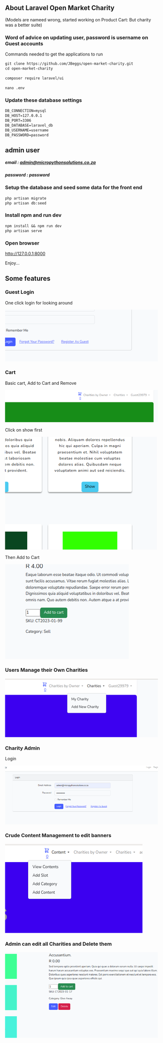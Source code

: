 ## About Laravel Open Market Charity

(Models are nameed wrong, started working on Product Cart: But charity was a better suite)

### Word of advice on updating user, password is username on Guest accounts

Commands needed to get the applications to run

    git clone https://github.com/JBeggs/open-market-charity.git
    cd open-market-charity

    composer require laravel/ui

    nano .env

### Update these database settings

    DB_CONNECTION=mysql
    DB_HOST=127.0.0.1
    DB_PORT=3306
    DB_DATABASE=laravel_db
    DB_USERNAME=username
    DB_PASSWORD=password





## admin user

##### email    : admin@micropythonsolutions.co.za
##### password : password

### Setup the database and seed some data for the front end

    php artisan migrate
    php artisan db:seed

### Install npm and run dev

    npm install && npm run dev
    php artisan serve

### Open browser

http://127.0.0.1:8000

Enjoy...

## Some features

### Guest Login

One click login for looking around

![guest](public/images/README/guest-login.png)

### Cart

Basic cart, Add to Cart and Remove

![guest](public/images/README/cart.png)

Click on show first 

![guest](public/images/README/show.png)

Then Add to Cart

![guest](public/images/README/cart-add.png)

### Users Manage their Own Charities

![guest](public/images/README/charity.png)

### Charity Admin

Login

![guest](public/images/README/admin-panel.png)

### Crude Content Management to edit banners

![guest](public/images/README/content.png)

### Admin can edit all Charities and Delete them

![guest](public/images/README/manage-charity.png)
